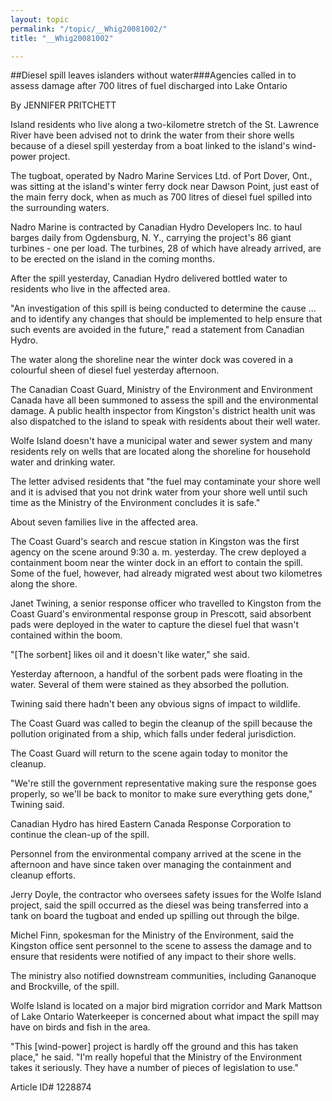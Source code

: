```yaml
---
layout: topic
permalink: "/topic/__Whig20081002/"
title: "__Whig20081002"

---
```


##Diesel spill leaves islanders without water###Agencies called in to assess damage after 700 litres of fuel discharged into Lake Ontario

By JENNIFER PRITCHETT



Island residents who live along a two-kilometre stretch of the St. Lawrence River have been advised not to drink the water from their shore wells because of a diesel spill yesterday from a boat linked to the island's wind-power project.

The tugboat, operated by Nadro Marine Services Ltd. of Port Dover, Ont., was sitting at the island's winter ferry dock near Dawson Point, just east of the main ferry dock, when as much as 700 litres of diesel fuel spilled into the surrounding waters.

Nadro Marine is contracted by Canadian Hydro Developers Inc. to haul barges daily from Ogdensburg, N. Y., carrying the project's 86 giant turbines - one per load. The turbines, 28 of which have already arrived, are to be erected on the island in the coming months.

After the spill yesterday, Canadian Hydro delivered bottled water to residents who live in the affected area.

"An investigation of this spill is being conducted to determine the cause ... and to identify any changes that should be implemented to help ensure that such events are avoided in the future," read a statement from Canadian Hydro.

The water along the shoreline near the winter dock was covered in a colourful sheen of diesel fuel yesterday afternoon.

The Canadian Coast Guard, Ministry of the Environment and Environment Canada have all been summoned to assess the spill and the environmental damage. A public health inspector from Kingston's district health unit was also dispatched to the island to speak with residents about their well water.

Wolfe Island doesn't have a municipal water and sewer system and many residents rely on wells that are located along the shoreline for household water and drinking water.

The letter advised residents that "the fuel may contaminate your shore well and it is advised that you not drink water from your shore well until such time as the Ministry of the Environment concludes it is safe."

About seven families live in the affected area.

The Coast Guard's search and rescue station in Kingston was the first agency on the scene around 9:30 a. m. yesterday. The crew deployed a containment boom near the winter dock in an effort to contain the spill. Some of the fuel, however, had already migrated west about two kilometres along the shore.

Janet Twining, a senior response officer who travelled to Kingston from the Coast Guard's environmental response group in Prescott, said absorbent pads were deployed in the water to capture the diesel fuel that wasn't contained within the boom.

"[The sorbent] likes oil and it doesn't like water," she said.

Yesterday afternoon, a handful of the sorbent pads were floating in the water. Several of them were stained as they absorbed the pollution.

Twining said there hadn't been any obvious signs of impact to wildlife.

The Coast Guard was called to begin the cleanup of the spill because the pollution originated from a ship, which falls under federal jurisdiction.

The Coast Guard will return to the scene again today to monitor the cleanup.

"We're still the government representative making sure the response goes properly, so we'll be back to monitor to make sure everything gets done," Twining said.

Canadian Hydro has hired Eastern Canada Response Corporation to continue the clean-up of the spill.

Personnel from the environmental company arrived at the scene in the afternoon and have since taken over managing the containment and cleanup efforts.

Jerry Doyle, the contractor who oversees safety issues for the Wolfe Island project, said the spill occurred as the diesel was being transferred into a tank on board the tugboat and ended up spilling out through the bilge.

Michel Finn, spokesman for the Ministry of the Environment, said the Kingston office sent personnel to the scene to assess the damage and to ensure that residents were notified of any impact to their shore wells.

The ministry also notified downstream communities, including Gananoque and Brockville, of the spill.

Wolfe Island is located on a major bird migration corridor and Mark Mattson of Lake Ontario Waterkeeper is concerned about what impact the spill may have on birds and fish in the area.

"This [wind-power] project is hardly off the ground and this has taken place," he said. "I'm really hopeful that the Ministry of the Environment takes it seriously. They have a number of pieces of legislation to use."


Article ID# 1228874
